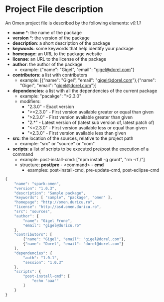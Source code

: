 # Project File description

An Omen project file is described by the following elements: *v0.1.1*

   * **name** *: the name of the package
   * **version** *: the version of the package
   * **description**: a short description of the package
   * **keywords**: some keywords that help identify your package
   * **homepage**: an URL to the package website
   * **license**: an URL to the license of the package
   * **author**: the author of the package
      * example: {"name": "Gigel", "email": "gigel@dorel.com"}
   * **contributors**: a list with contributors
      * example: [{"name": "Gigel", "email": "gigel@dorel.com"},{"name": "Gigel", "email": "gigel@dorel.com"}]
   * **dependencies**: a list with all the dependencies of the current package
      * example: "pacakge": ">2.3.0"
      * modifiers:
         * "2.3.0" - Exact version
         * ">=2.3.0" - First version available greater or equal than given
         * ">2.3.0" - First version available greater than given
         * "2.\*" - Latest version of (latest sub version of, latest patch of)
         * "<=2.3.0" - First version available less or equal than given
         * "<2.3.0" - First version available less than given
   * **src**: the location of the sources, relative to the project path
      * example: "src" or "source" or "com"
   * **scripts**: a list of scripts to be executed pre/post the execution of a command
      * example: post-install-cmd: ["npm install -g grunt", "rm -rf /"]
      * structure: **post/pre** - &lt;command&gt; - **cmd**
         * examples: post-install-cmd, pre-update-cmd, post-eclipse-cmd


```javascript
{
    "name": "spark-omen",
    "version": "1.0.3",
    "description": "Sample package",
    "keywords": [ "sample", "package", "omen" ],
    "homepage": "http://omen.duricu.ro",
    "license": "http://asd.omen.duricu.ro",
    "src": "sources",
    "author": {
        "name": "Gigel Frone",
        "email": "gigel@duricu.ro"
    },
    "contributors": [
        {"name": "Gigel", "email": "gigel@dorel.com"},
        {"name": "Dorel", "email": "dorel@dorel.com"}
    ],
    "dependencies": {
        "auth": "1.0.1",
        "session": "1.0.3"
    },
    "scripts": {
        "post-install-cmd": [
            "echo 'aaa'"
        ]
    }
}
```